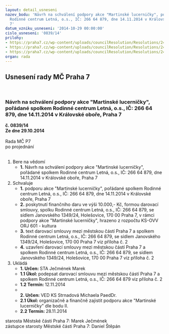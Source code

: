 ```yaml
---
layout: detail_usneseni
nazev_bodu: 'Návrh na schválení podpory akce "Martinské lucerničky", pořádané spolkem
  Rodinné centrum Letná, o.s., IČ: 266 64 879, dne 14.11.2014 v Královské oboře, Praha
  7'
datum_vzniku_usneseni: '2014-10-29 00:00:00'
cislo_usneseni: '0839/14'
prilohy:
- https://praha7.cz/wp-content/uploads/councilResolution/Resolutions/24542/49-14-%c5%be%c3%a1dost_o_finan%c4%8dn%c3%ad_p%c5%99%c3%adsp%c4%9bvek_-_rodinn%c3%a9_centrum_letn%c3%a1.pdf
- https://praha7.cz/wp-content/uploads/councilResolution/Resolutions/24542/49-14-s64_rc_letna_martinske_lucernicky_2014.doc
- https://praha7.cz/wp-content/uploads/councilResolution/Resolutions/24542/49-14-sr_rc_letna_2014.pdf
organ: rada
---
```

<div id="ucUsn_pList" class="usn">
	<span><h2>Usnesení rady MČ Praha 7 </h2>
<br></span><div class="standBody">
<span><h3>Návrh na schválení podpory akce "Martinské lucerničky", pořádané spolkem Rodinné centrum Letná, o.s., IČ: 266 64 879, dne 14.11.2014 v Královské oboře, Praha 7</h3></span><div class="center">
		<strong>č. 0839/14</strong><br>
	</div>
<div class="center">
		<strong>Ze dne 29.10.2014</strong><br><br>
	</div>Rada MČ P7<br> po projednání<br><br><ol>
<li>Bere na vědomí<ul><li>
<strong>1.</strong> Návrh na schválení podpory akce "Martinské lucerničky", pořádané spolkem Rodinné centrum Letná, o.s., IČ: 266 64 879, dne 14.11.2014 v Královské oboře, Praha 7</li></ul>
</li>
<li>Schvaluje<ul>
<li>
<strong>1.</strong> podporu akce "Martinské lucerničky", pořádané spolkem Rodinné centrum Letná, o.s., IČ: 266 64 879, dne 14.11.2014 v Královské oboře, Praha 7</li>
<li>
<strong>2.</strong> poskytnutí finančního daru ve výši 10.000,- Kč, formou darovací smlouvy, spolku Rodinné centrum Letná, o.s., IČ: 266 64 879, se sídlem Janovského 1349/24, Holešovice, 170 00 Praha 7, v rámci podpory akce "Martinské lucerničky", hrazeno z rozpočtu KS-OVV ORJ 601 - kultura</li>
<li>
<strong>3.</strong> text darovací smlouvy mezi městskou částí Praha 7 a spolkem Rodinné centrum Letná, o.s., IČ: 266 64 879, se sídlem Janovského 1349/24, Holešovice, 170 00 Praha 7 viz příloha č. 2</li>
<li>
<strong>4.</strong> uzavření darovací smlouvy mezi městskou částí Praha 7 a spolkem Rodinné centrum Letná, o.s., IČ: 266 64 879, se sídlem Janovského 1349/24, Holešovice, 170 00 Praha 7 viz příloha č. 2 </li>
</ul>
</li>
<li>Ukládá<ul>
<li>
<strong>1. Určen: </strong>STA Ječmének Marek</li>
<li>
<strong>1.1 Úkol: </strong>podepsat darovací smlouvu mezi městskou částí Praha 7 a spolkem Rodinné centrum Letná, o.s., IČ: 266 64 879 viz příloha č. 2</li>
<li>
<strong>1.2 Termín: </strong>12.11.2014</li>
<li>
<strong><br>2. Určen: </strong>VED KS Strnadová Michaela PaedDr.</li>
<li>
<strong>2.1 Úkol: </strong>organizačně a finančně zajistit podporu akce "Martinské lucerničky"  dle bodu II.</li>
<li>
<strong>2.2 Termín: </strong>28.11.2014</li>
</ul>
</li>
</ol>starosta Městské části Praha 7: Marek Ječmének<br>zástupce starosty Městské části Praha 7: Daniel Štěpán 
</div>
</div>